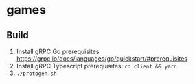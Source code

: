 # games

## Build

1. Install gRPC Go prerequisites https://grpc.io/docs/languages/go/quickstart/#prerequisites
1. Install gRPC Typescript prerequisites: `cd client && yarn`
1. `./protogen.sh`